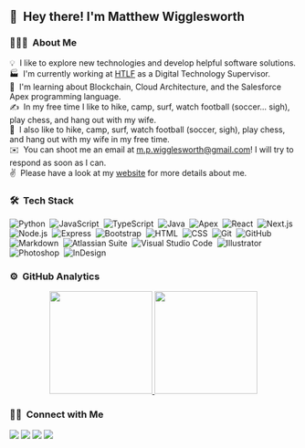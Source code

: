 <h2>👋 &nbsp;Hey there! I'm Matthew Wigglesworth</h2>

<!-- ## 👋 &nbsp;Hey there! I'm Matthew Wigglesworth -->

### 👨🏻‍💻 &nbsp;About Me

💡 &nbsp;I like to explore new technologies and develop helpful software solutions.\
🏭 &nbsp;I'm currently working at [HTLF](https://www.htlf.com/) as a Digital Technology Supervisor.\
🌱 &nbsp;I'm learning about Blockchain, Cloud Architecture, and the Salesforce Apex programming language.\
✍️ &nbsp;In my free time I like to hike, camp, surf, watch football (soccer... sigh), play chess, and hang out with my wife.\
💬 &nbsp;I also like to hike, camp, surf, watch football (soccer, sigh), play chess, and hang out with my wife in my free time.\
✉️ &nbsp;You can shoot me an email at m.p.wigglesworth@gmail.com! I will try to respond as soon as I can.\
✌️ &nbsp;Please have a look at my [website](https://www.mattwigg.com/) for more details about me.

### 🛠 &nbsp;Tech Stack

![Python](https://img.shields.io/badge/-Python-05122A?style=flat&logo=python)&nbsp;
![JavaScript](https://img.shields.io/badge/-JavaScript-05122A?style=flat&logo=javascript)&nbsp;
![TypeScript](https://img.shields.io/badge/-TypseScript-05122A?style=flat&logo=typescript&logoColor=blue)&nbsp;
![Java](https://img.shields.io/badge/-Java-05122A?style=flat&logo=Java&logoColor=FFA518)&nbsp;
![Apex](https://img.shields.io/badge/-Apex-05122A?style=flat&logo=salesforce&logoColor=1572B6)&nbsp;
![React](https://img.shields.io/badge/-React-05122A?style=flat&logo=react)&nbsp;
![Next.js](https://img.shields.io/badge/-Next.js-05122A?style=flat&logo=nextdotjs&logoColor=FEFEFE)&nbsp;
![Node.js](https://img.shields.io/badge/-Node.js-05122A?style=flat&logo=node.js)&nbsp;
![Express](https://img.shields.io/badge/-Express-05122A?style=flat&logo=express&logoColor=white)&nbsp;
![Bootstrap](https://img.shields.io/badge/-Bootstrap-05122A?style=flat&logo=bootstrap&logoColor=563D7C)&nbsp;
![HTML](https://img.shields.io/badge/-HTML-05122A?style=flat&logo=HTML5)&nbsp;
![CSS](https://img.shields.io/badge/-CSS-05122A?style=flat&logo=CSS3&logoColor=1572B6)&nbsp;
![Git](https://img.shields.io/badge/-Git-05122A?style=flat&logo=git)&nbsp;
![GitHub](https://img.shields.io/badge/-GitHub-05122A?style=flat&logo=github)&nbsp;
![Markdown](https://img.shields.io/badge/-Markdown-05122A?style=flat&logo=markdown)&nbsp;
![Atlassian Suite](https://img.shields.io/badge/-Atlassian%20Suite-05122A?style=flat&logo=atlassian&logoColor=blue)&nbsp;
![Visual Studio Code](https://img.shields.io/badge/-Visual%20Studio%20Code-05122A?style=flat&logo=visual-studio-code&logoColor=007ACC)&nbsp;
![Illustrator](https://img.shields.io/badge/-Illustrator-05122A?style=flat&logo=adobe-illustrator)&nbsp;
![Photoshop](https://img.shields.io/badge/-Photoshop-05122A?style=flat&logo=adobe-photoshop)&nbsp;
![InDesign](https://img.shields.io/badge/-InDesign-05122A?style=flat&logo=adobe-indesign)

### ⚙️ &nbsp;GitHub Analytics

<p align="center">
<a href="https://github.com/Matt-Wigg">
  <img height="180em" src="https://github-readme-stats-eight-theta.vercel.app/api?username=Matt-Wigg&show_icons=true&theme=algolia&include_all_commits=true&count_private=true"/>
  <img height="180em" src="https://github-readme-stats-eight-theta.vercel.app/api/top-langs/?username=Matt-Wigg&layout=compact&langs_count=8&theme=algolia"/>
</a>
</p>

### 🤝🏻 &nbsp;Connect with Me

<p align="left">
<a href="https://www.mattwigg.com"><img src="https://img.shields.io/badge/Personal%3A-mattwigg-black"/></a>
<a href="https://linkedin.com/in/matt-wigg"><img src="https://img.shields.io/badge/Professional%3A-linkedin-blue"/></a>
<a href="https://www.instagram.com/matt_wigg_/"><img src="https://img.shields.io/badge/Social%3A-instagram-ff69b4"/></a>
<a href="mailto:m.p.wigglesworth+githubreadme@gmail.com"><img src="https://img.shields.io/badge/Email%3A-gmail-critical"/></a>
</p>
